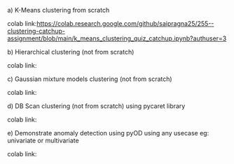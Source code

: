 
a) K-Means clustering from scratch

colab link:https://colab.research.google.com/github/saipragna25/255--clustering-catchup-assignment/blob/main/k_means_clustering_quiz_catchup.ipynb?authuser=3
 

b) Hierarchical clustering (not from scratch)

colab link:



c) Gaussian mixture models clustering (not from scratch)

colab link:
 

 

d) DB Scan clustering (not from scratch) using pycaret library 

colab link: 




e) Demonstrate anomaly detection using pyOD using any usecase
eg: univariate or multivariate 

colab link:
